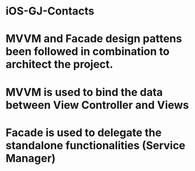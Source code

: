 # iOS-GJ-Contacts

# MVVM and Facade design pattens been followed in combination to architect the project. 
# MVVM is used to bind the data between View Controller and Views
# Facade is used to delegate the standalone functionalities (Service Manager)
